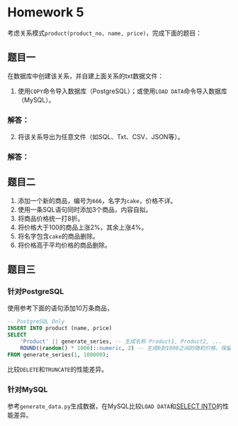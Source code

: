 # Homework 5
考虑关系模式`product(product_no, name, price)`，完成下面的题目：
## 题目一
在数据库中创建该关系，并自建上面关系的txt数据文件：
1. 使用`COPY`命令导入数据库（PostgreSQL）；或使用`LOAD DATA`命令导入数据库（MySQL）。
### 解答：
2. 将该关系导出为任意文件（如SQL、Txt、CSV、JSON等）。
### 解答：
## 题目二

1. 添加一个新的商品，编号为`666`，名字为`cake`，价格不详。
2. 使用一条SQL语句同时添加3个商品，内容自拟。
3. 将商品价格统一打8折。
4. 将价格大于100的商品上涨2%，其余上涨4%。
5. 将名字包含`cake`的商品删除。
6. 将价格高于平均价格的商品删除。

## 题目三

### 针对PostgreSQL

使用参考下面的语句添加10万条商品，

```sql
-- PostgreSQL Only
INSERT INTO product (name, price)
SELECT
    'Product' || generate_series, -- 生成名称 Product1, Product2, ...
    ROUND((random() * 1000)::numeric, 2) -- 生成0到1000之间的随机价格，保留2位小数
FROM generate_series(1, 100000);
```

比较`DELETE`和`TRUNCATE`的性能差异。

### 针对MySQL

参考`generate_data.py`生成数据，在MySQL比较`LOAD DATA`和[SELECT INTO](https://dev.mysql.com/doc/refman/8.0/en/select-into.html)的性能差异。
